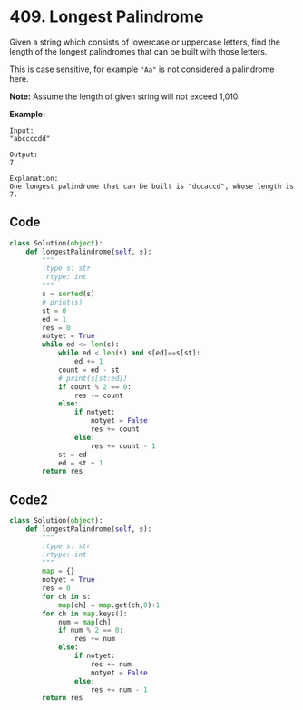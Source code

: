 # 409. Longest Palindrome

Given a string which consists of lowercase or uppercase letters, find the length of the longest palindromes that can be built with those letters.

This is case sensitive, for example `"Aa"` is not considered a palindrome here.

**Note:**
Assume the length of given string will not exceed 1,010.

**Example:**

```
Input:
"abccccdd"

Output:
7

Explanation:
One longest palindrome that can be built is "dccaccd", whose length is 7.
```



## Code

```python
class Solution(object):
    def longestPalindrome(self, s):
        """
        :type s: str
        :rtype: int
        """
        s = sorted(s)
        # print(s)
        st = 0
        ed = 1
        res = 0
        notyet = True
        while ed <= len(s):
            while ed < len(s) and s[ed]==s[st]:
                ed += 1
            count = ed - st
            # print(s[st:ed])
            if count % 2 == 0:
                res += count
            else:
                if notyet:
                    notyet = False
                    res += count
                else:
                    res += count - 1
            st = ed 
            ed = st + 1
        return res
```



## Code2

```python
class Solution(object):
    def longestPalindrome(self, s):
        """
        :type s: str
        :rtype: int
        """
        map = {}
        notyet = True
        res = 0
        for ch in s:
            map[ch] = map.get(ch,0)+1
        for ch in map.keys():
            num = map[ch]
            if num % 2 == 0:
                res += num
            else:
                if notyet:
                    res += num
                    notyet = False
                else:
                    res += num - 1
        return res
```

